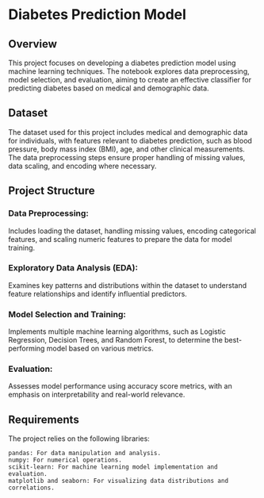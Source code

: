 # Diabetes Prediction Model
  
## Overview

This project focuses on developing a diabetes prediction model using machine learning techniques. The notebook explores data preprocessing, model selection, and evaluation, aiming to create an effective classifier for predicting diabetes based on medical and demographic data.

## Dataset

The dataset used for this project includes medical and demographic data for individuals, with features relevant to diabetes prediction, such as blood pressure, body mass index (BMI), age, and other clinical measurements. The data preprocessing steps ensure proper handling of missing values, data scaling, and encoding where necessary.

## Project Structure

  ### Data Preprocessing: 
  Includes loading the dataset, handling missing values, encoding categorical features, and scaling numeric features to prepare the data for model training.
  ### Exploratory Data Analysis (EDA): 
  Examines key patterns and distributions within the dataset to understand feature relationships and identify influential predictors.
  ### Model Selection and Training: 
  Implements multiple machine learning algorithms, such as Logistic Regression, Decision Trees, and Random Forest, to determine the best-performing model based on various metrics.
  ### Evaluation: 
  Assesses model performance using accuracy score metrics, with an emphasis on interpretability and real-world relevance.

## Requirements

The project relies on the following libraries:

    pandas: For data manipulation and analysis.
    numpy: For numerical operations.
    scikit-learn: For machine learning model implementation and evaluation.
    matplotlib and seaborn: For visualizing data distributions and correlations.


